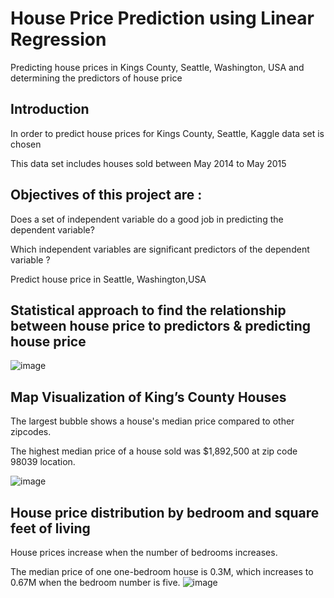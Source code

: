# House Price Prediction using Linear Regression


Predicting  house prices in Kings County, Seattle, Washington, USA and determining the predictors of house price




## Introduction

In order to predict house prices for Kings County, Seattle, Kaggle  data set is chosen 

This data set includes houses sold between May 2014 to May 2015

## Objectives of this project are :
Does a set of independent variable do a good job in predicting the dependent variable?

Which independent variables are significant predictors of the dependent variable ?

Predict house price in Seattle, Washington,USA

## Statistical approach to find the relationship between house price  to predictors  & predicting house price 

![image](https://github.com/ligiraj/Capstone-1/assets/92734281/86d92543-4d29-4fbc-aacc-1d3f101efe8a)

## Map Visualization of King’s County Houses 

The largest bubble shows a house's median price compared to other zipcodes.

The highest median price of a house sold was $1,892,500 at zip code 98039 location.



  ![image](https://github.com/ligiraj/Capstone-1/assets/92734281/9c16e216-ffe4-4507-b49b-993751ecc85d)
## House price distribution by bedroom and square feet of living
House prices increase when the number of bedrooms increases.

The median price of one one-bedroom house is 0.3M, which increases to 0.67M when the bedroom number is five.
![image](https://github.com/user-attachments/assets/9d2d35ec-b42c-491c-b4e0-75cf23c98df4)





  



